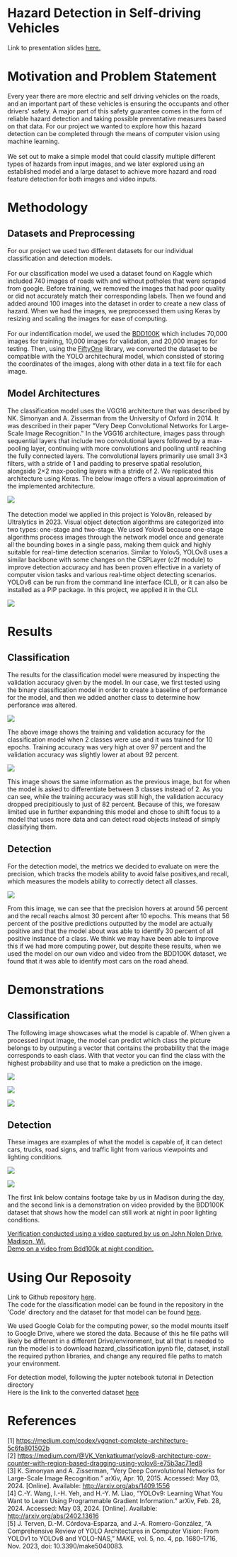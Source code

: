 # Hazard Detection in Self-driving Vehicles
Link to presentation slides [here.](https://github.com/mattwyz/CS-766-Project/blob/main/Presentation_Slides.pdf)

# Motivation and Problem Statement
Every year there are more electric and self driving vehicles on the roads, and an important part of these vehicles is ensuring the occupants and other drivers' safety.
A major part of this safety guarantee comes in the form of reliable hazard detection and taking possible preventative measures based on that data.
For our project we wanted to explore how this hazard detection can be completed through the means of computer vision using machine learning.\
\
We set out to make a simple model that could classify multiple different types of hazards from input images, and we later explored using an established model and a large dataset to achieve more hazard and road feature detection for both images and video inputs.
# Methodology
## Datasets and Preprocessing
For our project we used two different datasets for our individual classification and detection models.\
\
For our classification model we used a dataset found on Kaggle which included 740
images of roads with and without potholes that were scraped from google. Before training, we removed the images that had poor quality or did not accurately match their corresponding labels.
Then we found and added around 100 images into the dataset in order to create a new class of hazard. When we had the images, we preprocessed them using Keras by resizing and scaling the images for ease of computing.\
\
For our indentification model, we used the [BDD100K](https://www.vis.xyz/bdd100k/) which includes 70,000 images for training, 10,000 images for validation, and 20,000 images for testing.
Then, using the [FiftyOne](https://docs.voxel51.com/) library, we converted the dataset to be compatible with the YOLO architechural model, which consisted of storing the coordinates of the images, along with other data
in a text file for each image.

## Model Architectures 
The classification model uses the VGG16 architecture that was described by NK. Simonyan and A. Zisserman from the University of Oxford in 2014. It was described in their paper "Very Deep Convolutional Networks for Large-Scale Image Recognition." In the VGG16 architecture, images pass through sequential layers that include two convolutional layers followed by a max-pooling layer, continuing with more convolutions and pooling until reaching the fully connected layers. The convolutional layers primarily use small 3×3 filters, with a stride of 1 and padding to preserve spatial resolution, alongside 2×2 max-pooling layers with a stride of 2. We replicated this architecture using Keras. The below image offers a visual approximation of the implemented architecture.

![](./Visuals/VGG1.png)
\
\
The detection model we applied in this project is Yolov8n, released by Ultralytics in 2023. Visual object detection algorithms are categorized into two types: one-stage and two-stage. We used Yolov8 because one-stage algorithms process images through the network model once and generate all the bounding boxes in a single pass, making them quick and highly suitable for real-time detection scenarios. Similar to Yolov5, YOLOv8 uses a similar backbone with some changes on the CSPLayer (c2f module) to improve detection accuracy and has been proven effective in a variety of computer vision tasks and various real-time object detecting scenarios. YOLOv8 can be run from the command line interface (CLI), or it can also be installed as a PIP package. In this project, we applied it in the CLI. 

![](./Visuals/YOLO.jpg)

# Results
## Classification 
The results for the classification model were measured by inspecting the validation accuracy given by the model.
In our case, we first tested using the binary classification model in order to create a baseline of performance for the model, and then we added another class to determine how perforance was altered.

![](./Visuals/TandV_Acc2.png)

The above image shows the training and validation accuracy for the classification model when 2 classes were use and it was trained for 10 epochs. Training accuracy was very high at over 97 percent and the validation accuracy was slightly lower at about 92 percent.

![](./Visuals/TandV_Acc3.png)

This image shows the same information as the previous image, but for when the model is asked to differentiate between 3 classes instead of 2. As you can see, while the training accuracy was still high, the validation accuracy dropped precipitiously to just of 82 percent. Because of this, we foresaw limited use in further expandning this model and chose to shift focus to a model that uses more data and can detect road objects instead of simply classifying them.

## Detection
For the detection model, the metrics we decided to evaluate on were the precision, which tracks the models ability to avoid false positives,and  recall, which measures the models ability to correctly detect all classes.

![](./Visuals/Det_Metrics_1.png)

From this image, we can see that the precision hovers at around 56 percent and the recall reachs almost 30 percent after 10 epochs. This means that 56 percent of the positive predictions outputted by the model are actually positive and that the model about was able to identify 30 percent of all positive instance of a class. We think we may have been able to improve this if we had more computing power, but despite these results, when we used the model on our own video and video from the BDD100K dataset, we found that it was able to identify most cars on the road ahead.

# Demonstrations
## Classification
The following image showcases what the model is capable of. When given a processed input image, the model can predict which class the picture belongs to by outputing a vector that contains the probability that the image corresponds to eash class. With that vector you can find the class with the highest probability and use that to make a prediction on the image.

![](./Visuals/plain.png)

![](./Visuals/pothole.png)

![](./Visuals/animal.png)

## Detection
These images are examples of what the model is capable of, it can detect cars, trucks, road signs, and traffic light from various viewpoints and lighting conditions.

![](./Visuals/detection1.jpg)

![](./Visuals/detection2.jpg)

The first link below contains footage take by us in Madison during the day, and the second link is a demonstration on video provided by the BDD100K dataset that shows how the model can still work at night in poor lighting conditions. 

[Verification conducted using a video captured by us on John Nolen Drive, Madison, WI.](https://drive.google.com/file/d/1IW957dk0qJjIovECwUIXdjqxlTxDkt-K/view?usp=drive_link)
\
[Demo on a video from Bdd100k at night condition.](https://drive.google.com/file/d/1II44n4NCvpJYYG3uKN_vE9K6-DPWbO6o/view?usp=drive_link)

# Using Our Reposoity
Link to Github repository [here](https://github.com/mattwyz/CS-766-Project).
\
The code for the classification model can be found in the repository in the 'Code' directory and the dataset for that model can be found [here](https://drive.google.com/file/d/1F0Wrvcg7tvZJ4gkQuoD2Yu6bLfRbCZtE/view?usp=drive_link).

We used Google Colab for the computing power, so the model mounts itself to Google Drive, where we stored the data. Because of this he file paths will likely be different in a different Drive/environment, but all that is needed to run the model is to download hazard_classification.ipynb file, dataset, install the required python libraries, and change any required file paths to match your environment.

For detection model, following the jupter notebook tutorial in Detection directory 
\
Here is the link to the converted dataset [here](https://drive.google.com/file/d/1--aXeFS7KhZ54zq5H6dn2GwS7bsJOqxP/view?usp=sharing)

# References
[1] https://medium.com/codex/vggnet-complete-architecture-5c6fa801502b
\
[2] https://medium.com/@VK_Venkatkumar/yolov8-architecture-cow-counter-with-region-based-dragging-using-yolov8-e75b3ac71ed8
\
[3] K. Simonyan and A. Zisserman, “Very Deep Convolutional Networks for Large-Scale Image Recognition.” arXiv, Apr. 10, 2015. Accessed: May 03, 2024. [Online]. Available: http://arxiv.org/abs/1409.1556
\
[4] C.-Y. Wang, I.-H. Yeh, and H.-Y. M. Liao, “YOLOv9: Learning What You Want to Learn Using Programmable Gradient Information.” arXiv, Feb. 28, 2024. Accessed: May 03, 2024. [Online]. Available: http://arxiv.org/abs/2402.13616
\
[5] J. Terven, D.-M. Córdova-Esparza, and J.-A. Romero-González, “A Comprehensive Review of YOLO Architectures in Computer Vision: From YOLOv1 to YOLOv8 and YOLO-NAS,” MAKE, vol. 5, no. 4, pp. 1680–1716, Nov. 2023, doi: 10.3390/make5040083.



